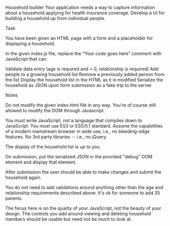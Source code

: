 Household builder
Your application needs a way to capture information about a household applying for health insurance coverage. Develop a UI for building a household up from individual people.

Task

You have been given an HTML page with a form and a placeholder for displaying a household.

In the given index.js file, replace the "Your code goes here" comment with JavaScript that can:

Validate data entry (age is required and > 0, relationship is required)
Add people to a growing household list
Remove a previously added person from the list
Display the household list in the HTML as it is modified
Serialize the household as JSON upon form submission as a fake trip to the server

Notes

Do not modify the given index.html file in any way. You're of course still allowed to modify the DOM through Javascript.

You must write JavaScript, not a language that compiles down to JavaScript. You must use ES3 or ES5/5.1 standard. Assume the capabilities of a modern mainstream browser in wide use, i.e., no bleeding-edge features. No 3rd party libraries -- i.e., no jQuery.

The display of the household list is up to you.

On submission, put the serialized JSON in the provided "debug" DOM element and display that element.

After submission the user should be able to make changes and submit the household again.

You do not need to add validations around anything other than the age and relationship requirements described above. It's ok for someone to add 35 parents.

The focus here is on the quality of your JavaScript, not the beauty of your design. The controls you add around viewing and deleting household members should be usable but need not be much to look at.
